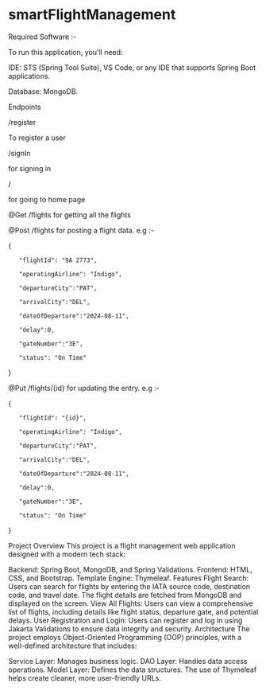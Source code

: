 # smartFlightManagement
Required Software :-

To run this application, you'll need:

IDE: STS (Spring Tool Suite), VS Code, or any IDE that supports Spring Boot applications.

Database: MongoDB.

Endpoints

/register

To register a user

/signIn

for signing in

/

for going to home page

@Get
/flights
for getting all the flights

@Post
/flights
for posting a flight data.
e.g :-

{
 
       "flightId": "9A 2773",
 
       "operatingAirline": "Indigo",
       
       "departureCity":"PAT",
       
       "arrivalCity":"DEL",
       
       "dateOfDeparture":"2024-08-11",
       
       "delay":0,
       
       "gateNumber":"3E",
 
       "status": "On Time"
 
   }

   @Put
   /flights/{id}
   for updating the entry.
   e.g :-

   {
 
       "flightId": "{id}",
 
       "operatingAirline": "Indigo",
       
       "departureCity":"PAT",
       
       "arrivalCity":"DEL",
       
       "dateOfDeparture":"2024-08-11",
       
       "delay":0,
       
       "gateNumber":"3E",
 
       "status": "On Time"
 
   }

   

Project Overview
This project is a flight management web application designed with a modern tech stack:

Backend: Spring Boot, MongoDB, and Spring Validations.
Frontend: HTML, CSS, and Bootstrap.
Template Engine: Thymeleaf.
Features
Flight Search: Users can search for flights by entering the IATA source code, destination code, and travel date. The flight details are fetched from MongoDB and displayed on the screen.
View All Flights: Users can view a comprehensive list of flights, including details like flight status, departure gate, and potential delays.
User Registration and Login: Users can register and log in using Jakarta Validations to ensure data integrity and security.
Architecture
The project employs Object-Oriented Programming (OOP) principles, with a well-defined architecture that includes:

Service Layer: Manages business logic.
DAO Layer: Handles data access operations.
Model Layer: Defines the data structures.
The use of Thymeleaf helps create cleaner, more user-friendly URLs.

